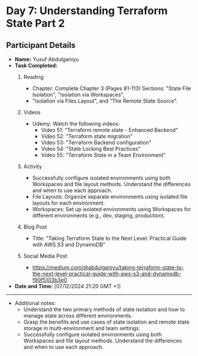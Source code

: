 # Day 7: Understanding Terraform State Part 2

## Participant Details
- **Name:** Yusuf Abdulganiyu
- **Task Completed:** 
    1. Reading
        - Chapter:  Complete Chapter 3 (Pages 81-113) Sections: "State File Isolation", "Isolation via Workspaces",
        -  "Isolation via Files Layout", and "The Remote State Source".

    2. Videos
        - Udemy: Watch the following videos:
          - Video 51: "Terraform remote state - Enhanced Backend"
          - Video 52: "Terraform state migration"
          - Video 53: "Terraform Backend configuration"
          - Video 54: "State Locking Best Practices"
          - Video 55: "Terraform State in a Team Environment"

    3. Activity
        - Successfully configure isolated environments using both Workspaces and file layout methods. Understand the differences and when to use each approach.
        - File Layouts: Organize separate environments using isolated file layouts for each environment.
        - Workspaces: Set up isolated environments using Workspaces for different environments (e.g., dev, staging, production).

    4. Blog Post
        - Title: "Taking Terraform State to the Next Level: Practical Guide with AWS S3 and DynamoDB"
    5. Social Media Post
        - https://medium.com/@abdulganiyu/taking-terraform-state-to-the-next-level-practical-guide-with-aws-s3-and-dynamodb-f90f5103b3e0
- **Date and Time:** [07/12/2024 21:20 GMT +1]


--- 
- Additional notes:
    - Understand the two primary methods of state isolation and how to manage state across different environments.
    - Grasp the benefits and use cases of state isolation and remote state storage in multi-environment and team settings.
    - Successfully configure isolated environments using both Workspaces and file layout methods. Understand the differences and when to use each approach.
